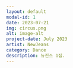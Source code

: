 ```yaml
---
layout: default
modal-id: 1
date: 2023-07-21
img: circus.png
alt: image-alt
project-date: July 2023
artist: NewJeans
category: Dance
description: 뉴진스 1집.
---
```

